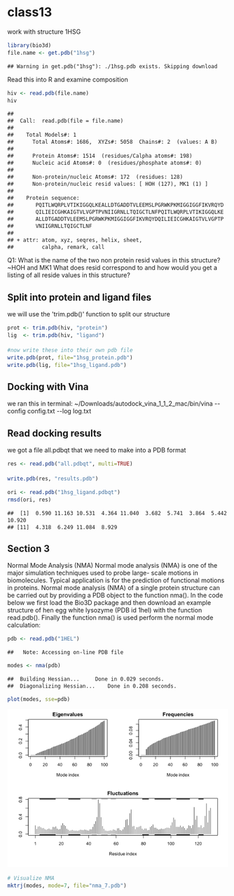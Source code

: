 class13
================

work with structure 1HSG

``` r
library(bio3d) 
file.name <- get.pdb("1hsg")
```

    ## Warning in get.pdb("1hsg"): ./1hsg.pdb exists. Skipping download

Read this into R and examine composition

``` r
hiv <- read.pdb(file.name)
hiv
```

    ## 
    ##  Call:  read.pdb(file = file.name)
    ## 
    ##    Total Models#: 1
    ##      Total Atoms#: 1686,  XYZs#: 5058  Chains#: 2  (values: A B)
    ## 
    ##      Protein Atoms#: 1514  (residues/Calpha atoms#: 198)
    ##      Nucleic acid Atoms#: 0  (residues/phosphate atoms#: 0)
    ## 
    ##      Non-protein/nucleic Atoms#: 172  (residues: 128)
    ##      Non-protein/nucleic resid values: [ HOH (127), MK1 (1) ]
    ## 
    ##    Protein sequence:
    ##       PQITLWQRPLVTIKIGGQLKEALLDTGADDTVLEEMSLPGRWKPKMIGGIGGFIKVRQYD
    ##       QILIEICGHKAIGTVLVGPTPVNIIGRNLLTQIGCTLNFPQITLWQRPLVTIKIGGQLKE
    ##       ALLDTGADDTVLEEMSLPGRWKPKMIGGIGGFIKVRQYDQILIEICGHKAIGTVLVGPTP
    ##       VNIIGRNLLTQIGCTLNF
    ## 
    ## + attr: atom, xyz, seqres, helix, sheet,
    ##         calpha, remark, call

Q1: What is the name of the two non protein resid values in this structure? ~HOH and MK1 What does resid correspond to and how would you get a listing of all reside values in this structure?

Split into protein and ligand files
-----------------------------------

we will use the 'trim.pdb()' function to split our structure

``` r
prot <- trim.pdb(hiv, "protein")
lig  <- trim.pdb(hiv, "ligand")

#now write these into their own pdb file
write.pdb(prot, file="1hsg_protein.pdb")
write.pdb(lig, file="1hsg_ligand.pdb")
```

Docking with Vina
-----------------

we ran this in terminal: ~/Downloads/autodock\_vina\_1\_1\_2\_mac/bin/vina --config config.txt --log log.txt

Read docking results
--------------------

we got a file all.pdbqt that we need to make into a PDB format

``` r
res <- read.pdb("all.pdbqt", multi=TRUE)

write.pdb(res, "results.pdb")
```

``` r
ori <- read.pdb("1hsg_ligand.pdbqt")
rmsd(ori, res)
```

    ##  [1]  0.590 11.163 10.531  4.364 11.040  3.682  5.741  3.864  5.442 10.920
    ## [11]  4.318  6.249 11.084  8.929

Section 3
---------

Normal Mode Analysis (NMA) Normal mode analysis (NMA) is one of the major simulation techniques used to probe large- scale motions in biomolecules. Typical application is for the prediction of functional motions in proteins. Normal mode analysis (NMA) of a single protein structure can be carried out by providing a PDB object to the function nma(). In the code below we first load the Bio3D package and then download an example structure of hen egg white lysozyme (PDB id 1hel) with the function read.pdb(). Finally the function nma() is used perform the normal mode calculation:

``` r
pdb <- read.pdb("1HEL")
```

    ##   Note: Accessing on-line PDB file

``` r
modes <- nma(pdb) 
```

    ##  Building Hessian...     Done in 0.029 seconds.
    ##  Diagonalizing Hessian...    Done in 0.208 seconds.

``` r
plot(modes, sse=pdb)
```

![](class13_files/figure-markdown_github/unnamed-chunk-6-1.png)

``` r
# Visualize NMA
mktrj(modes, mode=7, file="nma_7.pdb")
```
